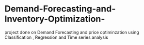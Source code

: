 # Demand-Forecasting-and-Inventory-Optimization-
project done on Demand Forecasting and price optiminzation using Classification , Regression and Time series analysis
